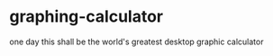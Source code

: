 graphing-calculator
===================

one day this shall be the world's greatest desktop graphic calculator
